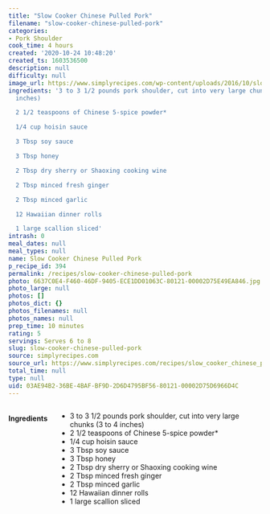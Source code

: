 ```yaml
---
title: "Slow Cooker Chinese Pulled Pork"
filename: "slow-cooker-chinese-pulled-pork"
categories:
- Pork Shoulder
cook_time: 4 hours
created: '2020-10-24 10:48:20'
created_ts: 1603536500
description: null
difficulty: null
image_url: https://www.simplyrecipes.com/wp-content/uploads/2016/10/slow-cooker-chinese-pulled-pork-vertical-a-1600-600x900.jpg
ingredients: '3 to 3 1/2 pounds pork shoulder, cut into very large chunks (3 to 4
  inches)

  2 1/2 teaspoons of Chinese 5-spice powder*

  1/4 cup hoisin sauce

  3 Tbsp soy sauce

  3 Tbsp honey

  2 Tbsp dry sherry or Shaoxing cooking wine

  2 Tbsp minced fresh ginger

  2 Tbsp minced garlic

  12 Hawaiian dinner rolls

  1 large scallion sliced'
intrash: 0
meal_dates: null
meal_types: null
name: Slow Cooker Chinese Pulled Pork
p_recipe_id: 394
permalink: /recipes/slow-cooker-chinese-pulled-pork
photo: 6637C0E4-F460-46DF-9405-ECE1DD01063C-80121-00002D75E49EA846.jpg
photo_large: null
photos: []
photos_dict: {}
photos_filenames: null
photos_names: null
prep_time: 10 minutes
rating: 5
servings: Serves 6 to 8
slug: slow-cooker-chinese-pulled-pork
source: simplyrecipes.com
source_url: https://www.simplyrecipes.com/recipes/slow_cooker_chinese_pulled_pork/
total_time: null
type: null
uid: 03AE94B2-36BE-4BAF-BF9D-2D6D4795BF56-80121-00002D75D6966D4C
---
```

<div class="large-8 medium-7 columns" id="writeup">	</div><!-- #writeup -->
</div><!-- #row-one -->
<div class="row" id="row-two">	<div class="medium-4 small-5 columns"><h4 id="ingredients">Ingredients</h4><div class="box box-ingredients content"><ul>
<li>3 to 3 1/2 pounds pork shoulder, cut into very large chunks (3 to 4 inches)</li>
<li>2 1/2 teaspoons of Chinese 5-spice powder*</li>
<li>1/4 cup hoisin sauce</li>
<li>3 Tbsp soy sauce</li>
<li>3 Tbsp honey</li>
<li>2 Tbsp dry sherry or Shaoxing cooking wine</li>
<li>2 Tbsp minced fresh ginger</li>
<li>2 Tbsp minced garlic</li>
<li>12 Hawaiian dinner rolls</li>
<li>1 large scallion sliced</li>
</ul>
</div>	</div>	<div class="medium-6 small-7 columns">	</div>	<div class="medium-2 columns" id="photo-sidebar">